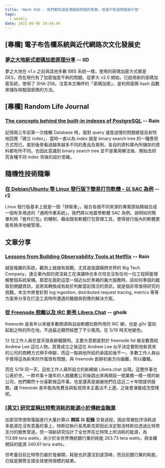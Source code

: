 ```yaml
---
title: 'Week #26 - 我們都知道區塊鏈是問題的答案，但還不知道問題是什麼'
tags:
  - weekly
date: 2021-06-06 19:44:44
---
```



## [專欄] 電子布告欄系統與近代網路次文化發展史
### [夢之大地新式密碼加密原理分享](https://github.com/ccns/dreambbs/wiki/new_encrypt_way) -- IID
夢之大地在 v1.x 之前與其他多數 BBS 系統一樣，使用的密碼加密方式都是 DES，而在現代有了加密強度不夠的問題。從夢大 v2.0 開始，已啟用新的密碼加密系統，使用了 SHA-256。注意本文稱呼的「密碼加密」，是利用密碼 hash 函數來儲存與驗證密碼的方法。

## [專欄] Random Life Journal
### [The concepts behind the built-in indexes of PostgreSQL](https://medium.com/random-life-journal/the-concepts-behind-the-built-in-indexes-of-postgresql-e5a35c63098b?source=friends_link&sk=b3fe287920e06a7f961122e58b38a0cc) -- Rain
記得兩三年前第一次接觸 Database 時，面對 query 速度過慢的問題總是反射性地回應「建立 index」，當時一直以為 index 就是 binary search tree 的一種應用方式而已。直到後來看過越來越多不同的產品及案例，各自的資料庫內所儲存的資料都有所不同。也因此意識到 binary search tree 並不是萬用解法後，開始去研究各種不同 index 背後的設計思維。

## 隨機性技術隨筆
### [在 Debian/Ubuntu 等 Linux 發行版下簡易打包軟體 – 以 SAC 為例](https://sean0921.github.io/2021/06/06/sac-debian-packaging/) -- r2
Linux 發行版基本上就是一個「拼裝車」，組合各個不同來源的專案原始碼組合成一個有多用途的「通用作業系統」。我們將以地震學軟體 SAC 為例，說明如何簡單利用「套件打包」的機制，藉由既有軟體打包管理工具，使得發行版內的軟體更能有秩序地被管理。

## 文章分享

### [Lessons from Building Observability Tools at Netflix](https://netflixtechblog.com/lessons-from-building-observability-tools-at-netflix-7cfafed6ab17) -- Rain
越是複雜的系統，觀測上就越有挑戰，尤其是版圖橫跨世界的 Big Tech Company，連企業內部的資深員工在演講時也多次坦言沒有任何一位工程師能理解整個系統架構。那麼在面對這麼一個近似於黑箱的龐大服務時，該如何準倔的截取到關鍵資訊，並將其轉換成有助於判斷當前情況的資訊，就是個非常值得研究的挑戰。本文中將會針對 log ingestion, distributed request tracing, metrics 等等方面來分享在打造工具時所遭遇的難題與對應的解決方案。

### [從 Freenode 脫離以及 IRC 新秀 Libera.Chat](https://gugod.org/2021/05/freenode-exodus-and-libera-chat/) -- gholk
freenode 是長年以來被多數開源與自由軟體社群所用的 IRC 網，也是 g0v 當初起創之時的所在地。不過最近顯然經歷了不少風雨。在 5/19 時天地變色。

12 位工作人員在當天發表辭職聲明。主要大意都是對於 freenode ltd 被全數賣給 Andrew Lee 這位人物。買賣成立之後這位 Andrew Lee 似乎決定要對他新買來的公司的商轉方式伸手伸腳，而這一點與他所給的承諾前後不一。多數工作人員似乎覺得這為新來的作風很有問題，與 freenode 創辦初衷方向偏離，所以離職。 

而在 5/19 同一天，這些工作人員所設立的新網絡 Libera.chat 出現。這整件事也公表於世。一群共事十幾年的人脫離舊公司後跳出來再開設一間業務一模一樣的新公司，他們顯然十分喜歡做這件事。也是還真是謝謝他們在這近二十年間提供服務，讓 freenode 長年能為免費且與監視資本主義沾不上邊。之後會演變成怎麼樣呢。

### [[英文] 研究宣稱比特幣消耗的能源小於傳統金融業](https://www.independent.co.uk/life-style/gadgets-and-tech/bitcoin-mining-environment-climate-crypto-b1849211.html)
加密貨幣使用電腦進行大量計算以 **開採** 與 **記錄** 交易過程，因此常被批評消耗過多能源在沒有意義的事上，特斯拉執行長馬斯克即因此決定取消特斯拉透過比特幣支付的銷售管道。但一項新研究估計了全世界在比特幣上所消耗的能源，為 113.89 tera watts，尚少於全世界傳統銀行業的耗能 263.73 tera watts，與金礦開採的能源 240.61 tera watts。

但考量目前比特幣仍屬於發展期，耗能也許還沒到達頂峰，而目前銀行業的耗能，已經是實際支撐全球使用規模的結果。
